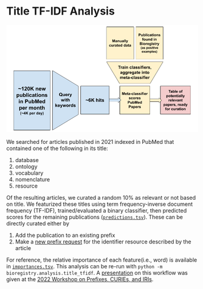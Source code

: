 # Title TF-IDF Analysis

![](outline.png)

We searched for articles published in 2021 indexed in PubMed that contained one
of the following in its title:

1. database
2. ontology
3. vocabulary
4. nomenclature
5. resource

Of the resulting articles, we curated a random 10% as relevant or not based on
title. We featurized these titles using term frequency-inverse document
frequency (TF-IDF), trained/evaluated a binary classifier, then predicted scores
for the remaining publications ([`predictions.tsv`](predictions.tsv)). These can
be directly curated either by

1. Add the publication to an existing prefix
2. Make a
   [new prefix request](https://github.com/biopragmatics/bioregistry/issues/new/choose)
   for the identifier resource described by the article

For reference, the relative importance of each feature(i.e., word) is available
in [`importances.tsv`](importances.tsv). This analysis can be re-run with
`python -m bioregistry.analysis.title_tfidf`. A
[presentation](https://bit.ly/wpci2022-bioregistry-maintenance) on this workflow
was given at the
[2022 Workshop on Prefixes, CURIEs, and IRIs](https://biopragmatics.github.io/workshops/WPCI2022).
